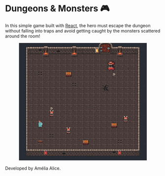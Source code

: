 # Dungeons & Monsters 🎮 
In this simple game built with [React](https://pt-br.reactjs.org/), the hero must escape the dungeon without falling into traps and avoid getting caught by the monsters scattered around the room!

<p align="center">
  <img src="https://raw.githubusercontent.com/amycardoso/dungeons-and-monsters/master/gamegif.gif">
</p>

Developed by Amélia Alice.
